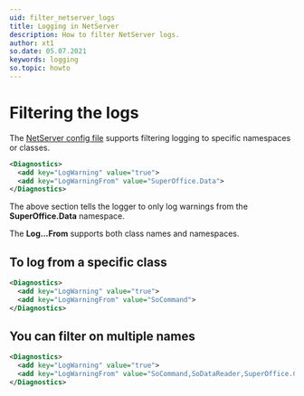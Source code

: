 ```yaml
---
uid: filter_netserver_logs
title: Logging in NetServer
description: How to filter NetServer logs.
author: xt1
so.date: 05.07.2021
keywords: logging
so.topic: howto
---
```


# Filtering the logs

The [NetServer config file][1] supports filtering logging to specific namespaces or classes.

```xml
<Diagnostics>
  <add key="LogWarning" value="true">
  <add key="LogWarningFrom" value="SuperOffice.Data">
</Diagnostics>
```

The above section tells the logger to only log warnings from the **SuperOffice.Data** namespace.

The **Log...From** supports both class names and namespaces.

## To log from a specific class

```xml
<Diagnostics>
  <add key="LogWarning" value="true">
  <add key="LogWarningFrom" value="SoCommand">
</Diagnostics>
```

## You can filter on multiple names

```xml
<Diagnostics>
  <add key="LogWarning" value="true">
  <add key="LogWarningFrom" value="SoCommand,SoDataReader,SuperOffice.CRM.Webhooks">
</Diagnostics>
```

<!-- Referenced links -->
[1]: ../config/diagnostics.md

<!-- Referenced images -->
